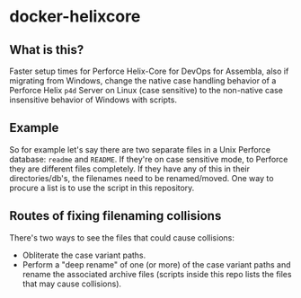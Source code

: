 # docker-helixcore

## What is this?

Faster setup times for Perforce Helix-Core for DevOps for Assembla, also if migrating from Windows, change the native case handling behavior of a Perforce Helix `p4d` Server on Linux (case sensitive) to the non-native case insensitive behavior of Windows with scripts. 

## Example

So for example let's say there are two separate files in a Unix Perforce database: `readme` and `README`. If they're on case sensitive mode, to Perforce they are different files completely. If they have any of this in their directories/db's, the filenames need to be renamed/moved. One way to procure a list is to use the script in this repository.

## Routes of fixing filenaming collisions

There's two ways to see the files that could cause collisions:

* Obliterate the case variant paths.
* Perform a "deep rename"  of one (or more) of the case variant paths and rename the associated archive files (scripts inside this repo lists the files that may cause collisions). 

